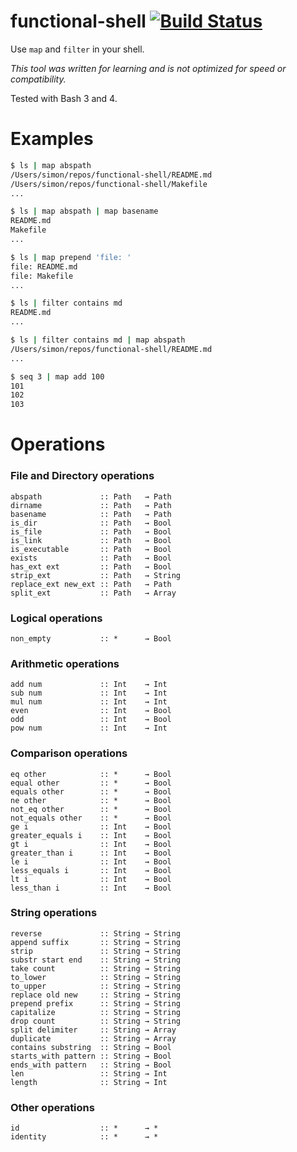 # functional-shell [![Build Status](https://travis-ci.org/simeg/functional-shell.svg)](https://travis-ci.org/simeg/functional-shell)

Use `map` and `filter` in your shell.

*This tool was written for learning and is not optimized for speed or compatibility.*

Tested with Bash 3 and 4.

# Examples

```bash
$ ls | map abspath
/Users/simon/repos/functional-shell/README.md
/Users/simon/repos/functional-shell/Makefile
...
```

```bash
$ ls | map abspath | map basename
README.md
Makefile
...
```

```bash
$ ls | map prepend 'file: '
file: README.md
file: Makefile
...
```

```bash
$ ls | filter contains md
README.md
...
```

```bash
$ ls | filter contains md | map abspath
/Users/simon/repos/functional-shell/README.md
...
```

```bash
$ seq 3 | map add 100
101
102
103
```

# Operations

### File and Directory operations
```
abspath             :: Path   → Path
dirname             :: Path   → Path
basename            :: Path   → Path
is_dir              :: Path   → Bool
is_file             :: Path   → Bool
is_link             :: Path   → Bool
is_executable       :: Path   → Bool
exists              :: Path   → Bool
has_ext ext         :: Path   → Bool
strip_ext           :: Path   → String
replace_ext new_ext :: Path   → Path
split_ext           :: Path   → Array
```
### Logical operations
```
non_empty           :: *      → Bool
```
### Arithmetic operations
```
add num             :: Int    → Int
sub num             :: Int    → Int
mul num             :: Int    → Int
even                :: Int    → Bool
odd                 :: Int    → Bool
pow num             :: Int    → Int
```
### Comparison operations
```
eq other            :: *      → Bool
equal other         :: *      → Bool
equals other        :: *      → Bool
ne other            :: *      → Bool
not_eq other        :: *      → Bool
not_equals other    :: *      → Bool
ge i                :: Int    → Bool
greater_equals i    :: Int    → Bool
gt i                :: Int    → Bool
greater_than i      :: Int    → Bool
le i                :: Int    → Bool
less_equals i       :: Int    → Bool
lt i                :: Int    → Bool
less_than i         :: Int    → Bool
```
### String operations
```
reverse             :: String → String
append suffix       :: String → String
strip               :: String → String
substr start end    :: String → String
take count          :: String → String
to_lower            :: String → String
to_upper            :: String → String
replace old new     :: String → String
prepend prefix      :: String → String
capitalize          :: String → String
drop count          :: String → String
split delimiter     :: String → Array
duplicate           :: String → Array
contains substring  :: String → Bool
starts_with pattern :: String → Bool
ends_with pattern   :: String → Bool
len                 :: String → Int
length              :: String → Int
```
### Other operations
```
id                  :: *      → *
identity            :: *      → *
```

